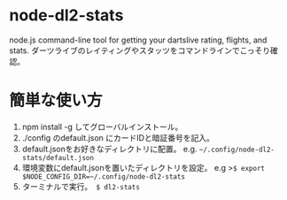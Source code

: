 # node-dl2-stats
node.js command-line tool for getting your dartslive rating, flights, and stats.
ダーツライブのレイティングやスタッツをコマンドラインでこっそり確認。

# 簡単な使い方
1. npm install -g してグローバルインストール。
2. ./config のdefault.json にカードIDと暗証番号を記入。
2. default.jsonをお好きなディレクトリに配置。 e.g. `~/.config/node-dl2-stats/default.json`
3. 環境変数にdefault.jsonを置いたディレクトリを設定。 e.g >`$ export $NODE_CONFIG_DIR=~/.config/node-dl2-stats`
4. ターミナルで実行。　`$ dl2-stats`
